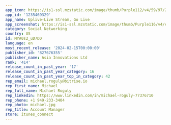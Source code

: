 ```yaml
---
app_icon: https://is1-ssl.mzstatic.com/image/thumb/Purple112/v4/59/97/21/59972192-c8b9-e0b8-5fda-55e8e1944351/AppIcon-0-0-1x_U007emarketing-0-10-0-0-85-220.png/1024x1024bb.png
app_id: '1235469329'
app_name: Uplive-Live Stream, Go Live
app_screenshot: https://is1-ssl.mzstatic.com/image/thumb/Purple116/v4/e7/99/11/e799112d-da0d-49ca-4ac9-f6dab72b251c/0ea38bfa-ee48-4217-b066-3fa0a8fbbad5__U753b_U677f_1.jpg/1284x2778bb.png
category: Social Networking
country: US
id: MYA0s2_uD7DD
language: en
most_recent_release: '2024-02-15T00:00:00'
publisher_id: '827676355'
publisher_name: Asia Innovations Ltd
rank: '414'
release_count_in_past_year: '17'
release_count_in_past_year_category: 16
release_count_in_past_year_top_in_category: 42
rep_email: michael.roguly@bitrise.io
rep_first_name: Michael
rep_full_name: Michael Roguly
rep_linkedin: https://www.linkedin.com/in/michael-roguly-77376710
rep_phone: +1 949-233-3404
rep_photo: michael.jpg
rep_title: Account Manager
store: itunes_connect
---
```

